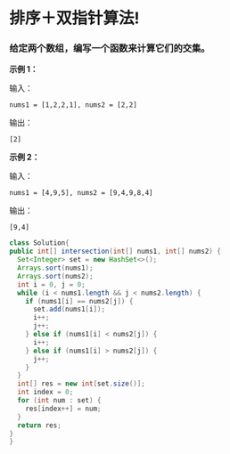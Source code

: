 # 排序＋双指针算法!

### 给定两个数组，编写一个函数来计算它们的交集。

**示例 1：**

输入：
```
nums1 = [1,2,2,1], nums2 = [2,2]
```
输出：
```
[2]
```

**示例 2：**

输入：
```
nums1 = [4,9,5], nums2 = [9,4,9,8,4]
```
输出：
```
[9,4]
```

```java
class Solution{
public int[] intersection(int[] nums1, int[] nums2) {
  Set<Integer> set = new HashSet<>();
  Arrays.sort(nums1);
  Arrays.sort(nums2);
  int i = 0, j = 0;
  while (i < nums1.length && j < nums2.length) {
    if (nums1[i] == nums2[j]) {
      set.add(nums1[i]);
      i++;
      j++;
    } else if (nums1[i] < nums2[j]) {
      i++;
    } else if (nums1[i] > nums2[j]) {
      j++;
    }
  }
  int[] res = new int[set.size()];
  int index = 0;
  for (int num : set) {
    res[index++] = num;
  }
  return res;
}
}

```
